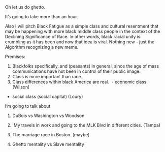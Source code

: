 

Oh let us do ghetto.

It’s going to take more than an hour.

Also I will pitch Black Fatigue as a simple class and cultural resentment that may be happening with more black middle class people in the context of the Declining Significance of Race. In other words, black racial unity is crumbling as it has been and now that idea is viral. Nothing new - just the Algorithm recognizing a new meme.

  

Premises:
  

1. Blackfolks specifically, and (peasants) in general, since the age of mass communications have not been in control of their public image. 
2. Class is more important than race.
3. Class differences within black America are real.
 - economic class (Wilson)
- social class (social capital) (Loury)

  

  

I’m going to talk about 

  

1. DuBois vs Washington vs Woodson

2.  My travels in work and going to the MLK Blvd in different cities. (Tampa)

3. The marriage race in Boston. (maybe)

4. Ghetto mentality vs Slave mentality